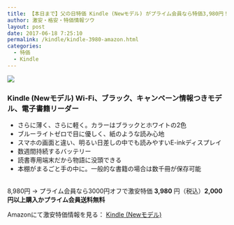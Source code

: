 ```yaml
---
title: 【本日まで】父の日特価 Kindle (Newモデル) がプライム会員なら特価3,980円！送料無料！
author: 激安・格安・特価情報ツウ
layout: post
date: 2017-06-18 7:25:10
permalink: /kindle/kindle-3980-amazon.html
categories:
  - 特価
  - Kindle
---
```


<div class="img-bg2 img_L">
<a target="_blank"  href="https://www.amazon.co.jp/gp/product/B0186FESEE/ref=as_li_tl?ie=UTF8&camp=247&creative=1211&creativeASIN=B0186FESEE&linkCode=as2&tag=tokkajohotsu-22&linkId=9bfec35d1dce089f8a8d37b5a9acce51"><img border="0" src="//ws-fe.amazon-adsystem.com/widgets/q?_encoding=UTF8&MarketPlace=JP&ASIN=B0186FESEE&ServiceVersion=20070822&ID=AsinImage&WS=1&Format=_SL250_&tag=tokkajohotsu-22" ></a><img src="//ir-jp.amazon-adsystem.com/e/ir?t=tokkajohotsu-22&l=am2&o=9&a=B0186FESEE" width="1" height="1" border="0" alt="" style="border:none !important; margin:0px !important;" />
</div>

### Kindle (Newモデル) Wi-Fi、ブラック、キャンペーン情報つきモデル、電子書籍リーダー
<!--more-->

* さらに薄く、さらに軽く。カラーはブラックとホワイトの2色
* ブルーライトゼロで目に優しく、紙のような読み心地
* スマホの画面と違い、明るい日差しの中でも読みやすいE-inkディスプレイ
* 数週間持続するバッテリー
* 読書専用端末だから物語に没頭できる
* 本棚がまるごと手の中に。一般的な書籍の場合は数千冊が保存可能

<br clear="all" />8,980円 → プライム会員なら3000円オフで激安特価 <span class="tokka-price"><strong>3,980</strong></span> 円（税込）**2,000円以上購入かプライム会員送料無料**

Amazonにて激安特価情報を見る： <span class="fs150p"><a href="https://www.amazon.co.jp/gp/product/B0186FESEE/ref=as_li_tl?ie=UTF8&camp=247&creative=1211&creativeASIN=B0186FESEE&linkCode=as2&tag=tokkajohotsu-22&linkId=9bfec35d1dce089f8a8d37b5a9acce51" target="_blank">Kindle (Newモデル)</a></span>
